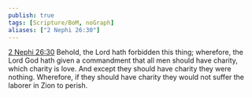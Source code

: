 ```yaml
---
publish: true
tags: [Scripture/BoM, noGraph]
aliases: ["2 Nephi 26:30"]
---
```

[2 Nephi 26:30](https://churchofjesuschrist.org/study/scriptures/bofm/2-ne/26?lang=eng&id=p30#p30) Behold, the Lord hath forbidden this thing; wherefore, the Lord God hath given a commandment that all men should have charity, which charity is love. And except they should have charity they were nothing. Wherefore, if they should have charity they would not suffer the laborer in Zion to perish.
